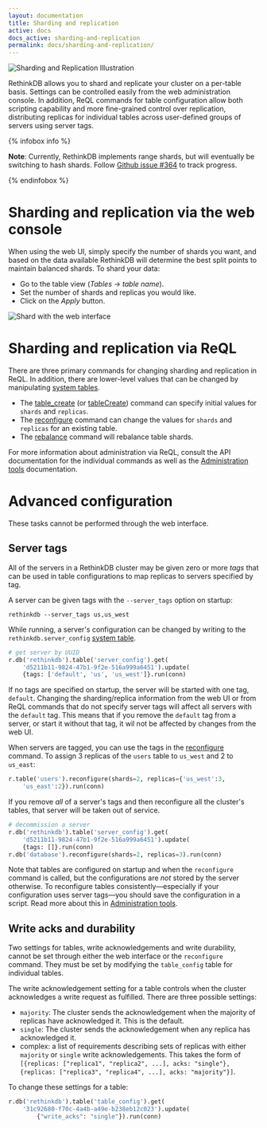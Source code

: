 ```yaml
---
layout: documentation
title: Sharding and replication
active: docs
docs_active: sharding-and-replication
permalink: docs/sharding-and-replication/
---
```


<img alt="Sharding and Replication Illustration" class="api_command_illustration"
    src="/assets/images/docs/api_illustrations/shard-and-replicate.png" />

RethinkDB allows you to shard and replicate your cluster on a per-table basis. Settings can be controlled easily from the web administration console. In addition, ReQL commands for table configuration allow both scripting capability and more fine-grained control over replication, distributing replicas for individual tables across user-defined groups of servers using server tags.

{% infobox info %}

__Note__: Currently, RethinkDB implements range shards, but will eventually be
switching to hash shards. Follow [Github issue #364][gh364] to track progress.

[gh364]: https://github.com/rethinkdb/rethinkdb/issues/364

{% endinfobox %}

# Sharding and replication via the web console #

When using the web UI, simply specify the number of shards you want, and based on the data available RethinkDB will determine the best split points to maintain balanced shards. To shard your data:

- Go to the table view (_Tables_ &rarr; _table name_).
- Set the number of shards and replicas you would like.
- Click on the _Apply_ button.

![Shard with the web interface](/assets/images/docs/administration/shard.png)

# Sharding and replication via ReQL #

There are three primary commands for changing sharding and replication in ReQL. In addition, there are lower-level values that can be changed by manipulating [system tables](/docs/system-tables/).


* The [table_create](/api/python/table_create) (or [tableCreate](/api/javascript/table_create)) command can specify initial values for `shards` and `replicas`.
* The [reconfigure](/api/python/reconfigure) command can change the values for `shards` and `replicas` for an existing table.
* The [rebalance](/api/python/rebalance) command will rebalance table shards.

For more information about administration via ReQL, consult the API documentation for the individual commands as well as the [Administration tools][at] documentation.

[at]: /docs/administration-tools/

# Advanced configuration #

These tasks cannot be performed through the web interface.

## Server tags ##

All of the servers in a RethinkDB cluster may be given zero or more _tags_ that can be used in table configurations to map replicas to servers specified by tag.

A server can be given tags with the `--server_tags` option on startup:

```
rethinkdb --server_tags us,us_west
```


While running, a server's configuration can be changed by writing to the `rethinkdb.server_config` [system table](/docs/system-tables/).

```py
# get server by UUID
r.db('rethinkdb').table('server_config').get(
    'd5211b11-9824-47b1-9f2e-516a999a6451').update(
    {tags: ['default', 'us', 'us_west']}.run(conn)
```

If no tags are specified on startup, the server will be started with one tag, `default`. Changing the sharding/replica information from the web UI or from ReQL commands that do not specify server tags will affect all servers with the `default` tag. This means that if you remove the `default` tag from a server, or start it without that tag, it wil not be affected by changes from the web UI. 

When servers are tagged, you can use the tags in the [reconfigure](/api/python/reconfigure) command. To assign 3 replicas of the `users` table to `us_west` and 2 to `us_east`:

```py
r.table('users').reconfigure(shards=2, replicas={'us_west':3, 
    'us_east':2}).run(conn)
```

If you remove *all* of a server's tags and then reconfigure all the cluster's tables, that server will be taken out of service.

```py
# decommission a server
r.db('rethinkdb').table('server_config').get(
    'd5211b11-9824-47b1-9f2e-516a999a6451').update(
    {tags: []}.run(conn)
r.db('database').reconfigure(shards=2, replicas=3).run(conn)
```

Note that tables are configured on startup and when the `reconfigure` command is called, but the configurations are *not* stored by the server otherwise. To reconfigure tables consistently&mdash;especially if your configuration uses server tags&mdash;you should save the configuration in a script. Read more about this in [Administration tools][at].

## Write acks and durability ##

Two settings for tables, write acknowledgements and write durability, cannot be set through either the web interface or the `reconfigure` command. They must be set by modifying the `table_config` table for individual tables.

The write acknowledgement setting for a table controls when the cluster acknowledges a write request as fulfilled. There are three possible settings:

* `majority`: The cluster sends the acknowledgement when the majority of replicas have acknowledged it. This is the default.
* `single`: The cluster sends the acknowledgement when any replica has acknowledged it.
* complex: a list of requirements describing sets of replicas with either `majority` or `single` write acknowledgements. This takes the form of `[{replicas: ["replica1", "replica2", ...], acks: "single"}, {replicas: ["replica3", "replica4", ...], acks: "majority"}]`.

To change these settings for a table:

```py
r.db('rethinkdb').table('table_config').get(
    '31c92680-f70c-4a4b-a49e-b238eb12c023').update(
        {"write_acks": "single"}).run(conn)
```
